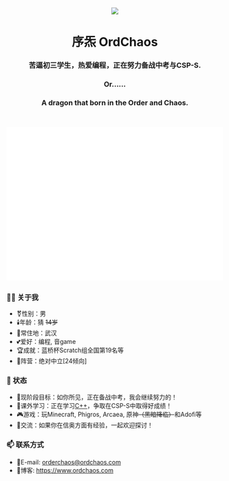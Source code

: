 <div align="center"> 
  </br>
    <img src="https://jsdcdn-ordchaos.vercel.app/gh/OrdChaos/OrdChaos@master/avatar.png" width="200" />
  </br>
  
  # 序炁 OrdChaos
  ### 苦逼初三学生，热爱编程，正在努力备战中考与CSP-S.
  ### Or......
  ### A dragon that born in the Order and Chaos.
  </br>
</div>

![](/github-metrics.svg#pic_center)

### 👨‍💻 关于我
- ⚧️性别：男  
- 🕯️年龄：猜 ~~14岁~~
- 🏡常住地：武汉  
- 💕爱好：编程, 音game
- 🏆成就：蓝桥杯Scratch组全国第19名等
- 🚩阵营：绝对中立\[24倾向\]

### 💬 状态
- 🔭现阶段目标：如你所见，正在备战中考，我会继续努力的！
- 🌱课外学习：正在学习[C++](https://github.com/topics/cpp)，争取在CSP-S中取得好成绩！
- 🎮游戏：玩Minecraft, Phigros, Arcaea, 原神~~（黑暗降临）~~和Adofi等
- 🤔交流：如果你在信奥方面有经验，一起欢迎探讨！

### 📫 联系方式
- 📧E-mail: orderchaos@ordchaos.com
- 🔗博客: https://www.ordchaos.com
